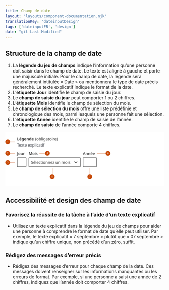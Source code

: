 ```yaml
---
title: Champ de date
layout: 'layouts/component-documentation.njk'
translationKey: 'dateinputDesign'
tags: ['dateinputFR', 'design']
date: "git Last Modified"
---
```


## Structure de la champ de date

<ol class="anatomy-list">
  <li>La <strong>légende du jeu de champs</strong> indique l’information qu’une personne doit saisir dans le champ de date. Le texte est aligné à gauche et porte une majuscule initiale. Pour le champ de date, la légende sera généralement intitulée « Date » ou mentionnera le type de date précis recherché. Le texte explicatif indique le format de la date.</li>
  <li>L’<strong>étiquette Jour</strong> identifie le champ de saisie du jour.</li>
  <li>Le <strong>champ de saisie du jour</strong> peut comporter 1 ou 2 chiffres.</li>
  <li>L’<strong>étiquette Mois</strong> identifie le champ de sélection du mois.</li>
  <li>Le <strong>champ de sélection du mois</strong> offre une liste prédéfinie et chronologique des mois, parmi lesquels une personne fait une sélection.</li>
  <li>L’<strong>étiquette Année</strong> identifie le champ de saisie de l’année.</li>
  <li>Le <strong>champ de saisie</strong> de l’année comporte 4 chiffres.</li>
</ol>

<img class="b-sm b-default p-400" src="/images/fr/components/anatomy/gcds-date-input-anatomy.svg" alt="L’anatomie du champ de date représentée par 6 éléments: la légende du jeu de champs, l’étiquette Jour, le champ de saisir du jour, l’étiquette Mois, le champ de sélection du mois, l’étiquette année et le champ de saisie de l’année." />

## Accessibilité et design des champ de date

### Favorisez la réussite de la tâche à l’aide d’un texte explicatif
- Utilisez un texte explicatif dans la légende du jeu de champs pour aider une personne à comprendre le format de date qu’elle peut utiliser. Par exemple, le texte explicatif « 7 septembre » plutôt que « 07 septembre » indique qu’un chiffre unique, non précédé d’un zéro, suffit. 

### Rédigez des messages d’erreur précis
- Rédigez des messages d’erreur pour chaque champ de la date. Ces messages doivent renseigner sur les informations manquantes ou les erreurs de format. Par exemple, si une personne a saisi une année de 2 chiffres, indiquez que l’année doit comporter 4 chiffres. 

